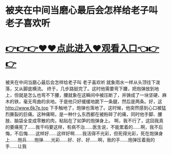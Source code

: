 # 被夹在中间当磨心最后会怎样给老子叫 老子喜欢听

# <a href="https://github.com/xiaopoe/lesi/issues/1">👉👉👉♥♥点此进入♥观看入口👈👉👉</a>

被夹在中间当磨心最后会怎样给老子叫 老子喜欢听
就象雨水一样从头顶往下泼落，又从脚底横流。
终于，几步路挺完了。这时他需要弯下腰，把炮弹放到地上，但就是怎么也弯不下腰，腰就象在这瞬间中被压断了，并铸成了一块坚硬、麻木的铁，毫无弯曲的余地。于是他只好缓缓地跪下一条腿，然后是两条。好，这
http://www.6k7e.top
下手触地了，炮弹也落地了。这时候，他突然感到心口被猛烈撕裂的巨痛。这种痛啊，是一种什么东西都在被粉碎了的痛，同时他手脚、腰肢、脑袋全变成零散的肉，粘贴在了如笋的炮弹身上。
啊，我不行了，这回我真的要痛死了……我干吗要这样，有病不治……医生说，不能累着的……啊，我不后悔，不后悔……这样好……这样好啊……我活得不光彩，但死得光彩，死在炮弹身上……炮兵……炮弹……光彩……好、好、好……啊，我的手……炮弹压着我的手……让我
